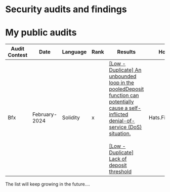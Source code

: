 # Security audits and findings

# <a name="Top"></a>My public audits

| Audit Contest | Date            | Language | Rank | Results                                                                                                                        | Host         | 
| ------------- | --------------- | -------- | ---- | ------------------------------------------------------------------------------------------------------------------------------ | ------------ |
| Bfx           |  February-2024  | Solidity | x    | [[Low - Duplicate] An unbounded loop in the pooledDeposit function can potentially cause a self-inflicted denial-of-service (DoS) situation.](https://github.com/hats-finance/Blast-Futures-Exchange-0x97895c329b950755566ddcdad3395caaea395074/issues/71)<br/><br/> [[Low - Duplicate] Lack of deposit threshold](https://github.com/hats-finance/Blast-Futures-Exchange-0x97895c329b950755566ddcdad3395caaea395074/issues/71)        | Hats.Finance |

The list will keep growing in the future....
